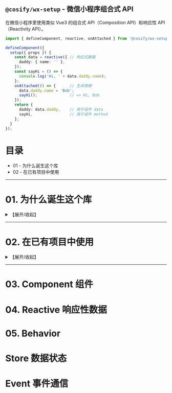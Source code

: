 `@cosify/wx-setup` - 微信小程序组合式 API
---

在微信小程序里使用类似 Vue3 的组合式 API（Composition API）和响应性 API（Reactivity API）。

```typescript
import { defineComponent, reactive, onAttached } from '@cosify/wx-setup';

defineComponent({
  setup({ props }) {
    const data = reactive({ // 响应式数据
      daddy: { name: '' },
    });
    const sayHi = () => {
      console.log('Hi, ' + data.daddy.name);
    };
    onAttached(() => {      // 生命周期
      data.daddy.name = 'Bob';
      sayHi();              // => Hi, Bob
    });
    return {
      daddy: data.daddy,    // 用于组件 data
      sayHi,                // 用于组件 method
    };
  }
});
```

# 目录

- 01 - 为什么诞生这个库
- 02 - 在已有项目中使用

---

# 01. 为什么诞生这个库
<details>
<summary>【展开/收起】</summary>

在小程序原生框架中，我们必须使用配置式 API（Options API）去注册一个 Page 或 Component。例如：

```typescript
// 官方的注册组件方法
Component({
  data: {
    name: 'Alice'
  },
  lifetimes: {
    attached() {
      this.sayHi();
    }
  },
  methods: {
    sayHi() {
      console.log('Hi, ' + this.data.name);
      // => Hi, Alice
    }
  }
});
```

换言之，`data（数据）`、`lifecycles（生命周期）`、`methods（方法）` 等代码块，均是通过配置的形式塞到 `Page()` 或 `Component()` 构造器中。这导致：

**（1）代码块内的 `this` 指向不明晰。**

> 构造时的 `this` 指向配置对象本身，而实际运行时的 `this` 指向组件实例，这会带来心智负担。  
> 并且在书写配置对象时，写法的差异（如 `observers { a() { this }, b: () => { this } }`）也会导致 `this` 指向不同。

**（2）各代码块不在同一个运行时作用域内。**

> 这导致代码块之间无法共享上下文。例如，methods 之间想共享一个 store 对象，只能将 store 挂载到 `this` 上。久而久之 `this` 上有什么东西将成为谜团。

**（3）TypeScript 类型推导会变得很麻烦，甚至失灵。**

> 基于上述迷因，代码中容易出现大量 `any`，这使得代码组织雪上加霜。


尽管我们可以通过一些手段去规避这些问题，但终归不够优雅。与 Vue2 一样，Options API 是存在局限性的。

于是在 Vue3 中我们有了 Composition API，以另一种形式来组织代码。关于 Composition API 的介绍及优缺点分析，网络上已有很多说明，在此不做展开.

参考本篇开头的示例，基于 `wx-setup`，我们可以在 `setup()` 函数中完成所有组件逻辑，并且它们都在同一个运行时作用域内。这使得我们的代码组织会变得更加容易且优雅。

同时，`wx-setup` 引入了 `@vue/reactivity`，因此响应性数据（`Reactive`、`Ref`）的用法与 Vue3 完全一致。在响应性数据的基础上，我们可以做到自动 `setData()`。

</details>

---

# 02. 在已有项目中使用

<details>
<summary>【展开/收起】</summary>

与 Taro、mpvue、uni-app 等框架不同，`wx-setup` 是完全基于小程序运行时（runtime）的。它更像是一个胶水层，帮助我们去调用小程序原生框架。也就是说，它不需要专门的编译、构建流程，可以做到开箱即用，并很好地在旧项目中渐进式地使用。

因此，如果旧项目是用小程序原生框架，可放心地在新开的 Page、Component 中直接使用 `wx-setup`。已有的 Page 也可根据实际情况来改造成 `wx-setup` 的写法，一般不会有太大的改写难度。

如果旧项目是用第三方小程序框架，考虑到第三方框架有自己的运作方式，故不确定 `wx-setup` 能否正常运作，需开发者根据实际情况来评估。

</details>

---



# 03. Component 组件


# 04. Reactive 响应性数据

# 05. Behavior

# Store 数据状态

# Event 事件通信

